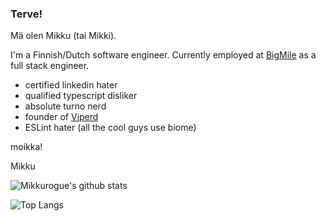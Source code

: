 ### Terve!

Mä olen Mikku (tai Mikki).

I'm a Finnish/Dutch software engineer. Currently employed at [BigMile](https://www.bigmile.eu) as a full stack engineer.

- certified linkedin hater
- qualified typescript disliker
- absolute turno nerd
- founder of [Viperd](https://github.com/viperdsw)
- ESLint hater (all the cool guys use biome)

moikka!

Mikku

![Mikkurogue's github stats](https://github-readme-stats.vercel.app/api?username=mikkurogue&theme=rose_pine&show_icons=true)

![Top Langs](https://github-readme-stats.vercel.app/api/top-langs/?username=mikkurogue&layout=compact&theme=rose_pine)

<!--
**Mikkelzu/mikkelzu** is a ✨ _special_ ✨ repository because its `README.md` (this file) appears on your GitHub profile.

Here are some ideas to get you started:

- 🔭 I’m currently working on ...
- 🌱 I’m currently learning ...
- 👯 I’m looking to collaborate on ...
- 🤔 I’m looking for help with ...
- 💬 Ask me about ...
- 📫 How to reach me: ...
- 😄 Pronouns: ...
- ⚡ Fun fact: ...
-->
